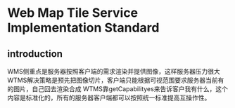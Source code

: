 # Web Map Tile Service Implementation Standard
## introduction
WMS侧重点是服务器按照客户端的需求渲染并提供图像，这样服务器压力很大
WTMS解决策略是预先把图像切片，客户端只能根据可视范围要求服务器当前有的图片，自己回去渲染合成
WTMS靠getCapabilityes来告诉客户我有什么，这个内容是标准化的，所有的服务器客户端都可以按照统一标准提高互操作性。